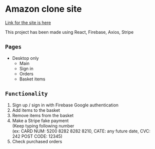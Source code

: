 # Amazon clone site

[Link for the site is here](https://ama-zon-clone-firebase-react.web.app/)

This project has been made using React, Firebase, Axios, Stripe


## `Pages`

* Desktop only
  * Main
  * Sign in
  * Orders
  * Basket items

## `Functionality`

1. Sign up / sign in with Firebase Google authentication
2. Add items to the basket
3. Remove items from the basket
4. Make a Stripe fake payment <br/>(Keep typing following number<br/> 
(ex: CARD NUM: 5200 8282 8282 8210, CATE: any future date, CVC: 242 POST CODE: 12345)
5. Check purchased orders
